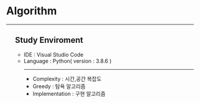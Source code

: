 <h1>Algorithm</h1>
<hr>
<ul>
    <h2>Study Enviroment</h2>
    <ul>
      <li>IDE : Visual Studio Code</li>
      <li>Language : Python( version : 3.8.6 )</li>
    <ul>  
</ul>

<hr>
<ul>
  <li>Complexity : 시간,공간 복잡도</li>
  <li>Greedy : 탐욕 알고리즘</li>
  <li>Implementation : 구현 알고리즘</li>
</ul>
